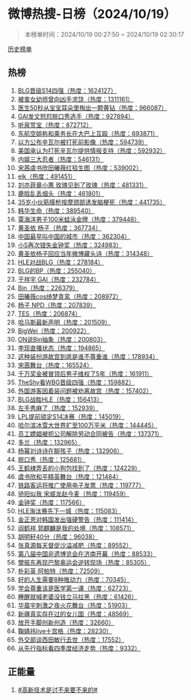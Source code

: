<h1>
微博热搜-日榜（2024/10/19）
</h1>
<blockquote>
<p>
本榜单时间：2024/10/19 00:27:50 ~ 2024/10/19 02:30:17
</p>
</blockquote>
<p>
<a href="https://github.com/daifee/weibo-hot-search/tree/main/archives/daily">历史榜单</a>
</p>
<h2>
热榜
</h2>
<ol>

<li>
<a href="https://s.weibo.com/weibo?q=%23BLG%E6%99%8B%E7%BA%A7S14%E5%9B%9B%E5%BC%BA%23" target="weibo">
BLG晋级S14四强（热度：1624127）
</a>
</li>

<li>
<a href="https://s.weibo.com/weibo?q=%23%E8%A2%AB%E5%AE%B3%E5%A5%B3%E5%B9%BC%E5%B8%88%E6%9B%BE%E5%90%91%E5%87%B6%E6%89%8B%E6%B1%82%E9%A5%B6%23" target="weibo">
被害女幼师曾向凶手求饶（热度：1311161）
</a>
</li>

<li>
<a href="https://s.weibo.com/weibo?q=%23%E5%8C%BB%E7%94%9F50%E7%A7%92%E4%BB%8E%E5%AE%9D%E5%AE%9D%E8%80%B3%E6%9C%B5%E9%87%8C%E6%8E%8F%E5%87%BA%E4%B8%80%E9%A2%97%E9%BB%84%E9%92%BB%23" target="weibo">
医生50秒从宝宝耳朵里掏出一颗黄钻（热度：966087）
</a>
</li>

<li>
<a href="https://s.weibo.com/weibo?q=%23GAI%E5%8F%91%E6%96%87%E6%80%92%E6%80%BC%E8%84%B1%E5%8F%A3%E7%A7%80%E9%80%89%E6%89%8B%23" target="weibo">
GAI发文怒怼脱口秀选手（热度：927894）
</a>
</li>

<li>
<a href="https://s.weibo.com/weibo?q=%23%E5%90%AC%E6%B3%89%E8%B5%8F%E5%AE%9D%23" target="weibo">
听泉赏宝（热度：872712）
</a>
</li>

<li>
<a href="https://s.weibo.com/weibo?q=%23%E4%B8%9C%E8%88%AA%E7%A9%BA%E5%A7%90%E7%A7%B0%E5%92%8C%E4%B9%98%E5%8A%A1%E9%95%BF%E5%9C%A8%E5%A4%A7%E5%B7%B4%E4%B8%8A%E4%BA%92%E6%AE%B4%23" target="weibo">
东航空姐称和乘务长在大巴上互殴（热度：693871）
</a>
</li>

<li>
<a href="https://s.weibo.com/weibo?q=%23%E4%BB%A5%E6%96%B9%E5%85%AC%E5%B8%83%E8%BE%9B%E7%93%A6%E5%B0%94%E8%A2%AB%E6%89%93%E6%AD%BB%E5%89%8D%E5%BD%B1%E5%83%8F%23" target="weibo">
以方公布辛瓦尔被打死前影像（热度：594739）
</a>
</li>

<li>
<a href="https://s.weibo.com/weibo?q=%23%E7%BE%8E%E5%9B%BD%E6%89%BF%E8%AE%A4%E4%B8%BA%E6%89%93%E6%AD%BB%E8%BE%9B%E7%93%A6%E5%B0%94%E6%8F%90%E4%BE%9B%E6%83%85%E6%8A%A5%E6%94%AF%E6%8C%81%23" target="weibo">
美国承认为打死辛瓦尔提供情报支持（热度：592932）
</a>
</li>

<li>
<a href="https://s.weibo.com/weibo?q=%23%E5%86%85%E5%A8%B1%E4%B8%89%E5%A4%A7%E5%BF%8D%E8%80%85%23" target="weibo">
内娱三大忍者（热度：546131）
</a>
</li>

<li>
<a href="https://s.weibo.com/weibo?q=%23%E5%AE%8B%E8%8C%9C%E8%99%9E%E4%B9%A6%E6%AC%A3%E7%94%B0%E6%9B%A6%E8%96%87%E7%BA%A2%E6%AF%AF%E7%94%9F%E5%9B%BE%23" target="weibo">
宋茜虞书欣田曦薇红毯生图（热度：539002）
</a>
</li>

<li>
<a href="https://s.weibo.com/weibo?q=%23elk%23" target="weibo">
elk（热度：491451）
</a>
</li>

<li>
<a href="https://s.weibo.com/weibo?q=%23%E5%88%98%E4%BA%A6%E8%8F%B2%E7%AB%A0%E5%B0%8F%E8%95%99%20%E7%8E%AB%E7%91%B0%E8%A7%81%E5%88%B0%E4%BA%86%E7%8E%AB%E7%91%B0%23" target="weibo">
刘亦菲章小蕙 玫瑰见到了玫瑰（热度：481331）
</a>
</li>

<li>
<a href="https://s.weibo.com/weibo?q=%23%E9%B9%BF%E6%99%97%E4%B9%B1%E4%B8%A2%E7%83%9F%E5%A4%B4%23" target="weibo">
鹿晗乱丢烟头（热度：461801）
</a>
</li>

<li>
<a href="https://s.weibo.com/weibo?q=%2335%E5%B2%81%E5%B0%8F%E4%BC%99%E7%AD%8B%E8%86%9C%E6%9E%AA%E6%8C%89%E6%91%A9%E9%A2%88%E9%83%A8%E8%AF%B1%E5%8F%91%E8%84%91%E6%A2%97%E6%AD%BB%23" target="weibo">
35岁小伙筋膜枪按摩颈部诱发脑梗死（热度：441735）
</a>
</li>

<li>
<a href="https://s.weibo.com/weibo?q=%23%E9%9F%A9%E5%8D%8E%E7%94%9F%E5%91%BD%23" target="weibo">
韩华生命（热度：389540）
</a>
</li>

<li>
<a href="https://s.weibo.com/weibo?q=%23%E8%A6%83%E6%B5%B7%E6%B4%8B%E7%94%B7%E5%AD%90100%E7%B1%B3%E8%9B%99%E6%B3%B3%E9%87%91%E7%89%8C%23" target="weibo">
覃海洋男子100米蛙泳金牌（热度：379448）
</a>
</li>

<li>
<a href="https://s.weibo.com/weibo?q=%23%E9%BB%84%E5%9C%A3%E4%BE%9D%20%E6%9D%A8%E5%AD%90%23" target="weibo">
黄圣依 杨子（热度：367734）
</a>
</li>

<li>
<a href="https://s.weibo.com/weibo?q=%23%E4%B8%AD%E5%9B%BD%E6%9C%80%E6%97%A9%E5%8F%AB%E4%B8%AD%E5%9B%BD%E7%9A%84%E5%9F%8E%E5%B8%82%23" target="weibo">
中国最早叫中国的城市（热度：362304）
</a>
</li>

<li>
<a href="https://s.weibo.com/weibo?q=%23%E5%B0%8FS%E5%86%8D%E6%AC%A1%E9%94%99%E5%A4%B1%E9%87%91%E9%92%9F%E5%A5%96%23" target="weibo">
小S再次错失金钟奖（热度：324983）
</a>
</li>

<li>
<a href="https://s.weibo.com/weibo?q=%23%E9%BB%84%E5%9C%A3%E4%BE%9D%E6%9D%A8%E5%AD%90%E5%9B%9E%E5%BA%94%E5%BD%93%E5%B9%B4%E5%BE%AE%E5%8D%9A%E8%97%8F%E5%A4%B4%E8%AF%97%23" target="weibo">
黄圣依杨子回应当年微博藏头诗（热度：314348）
</a>
</li>

<li>
<a href="https://s.weibo.com/weibo?q=%23HLE%E5%AF%B9%E6%88%98BLG%23" target="weibo">
HLE对战BLG（热度：278184）
</a>
</li>

<li>
<a href="https://s.weibo.com/weibo?q=%23BLG%E7%9A%84BP%23" target="weibo">
BLG的BP（热度：255040）
</a>
</li>

<li>
<a href="https://s.weibo.com/weibo?q=%23%E4%BA%8E%E7%A5%A5%E5%AE%87%20GAI%23" target="weibo">
于祥宇 GAI（热度：232784）
</a>
</li>

<li>
<a href="https://s.weibo.com/weibo?q=%23Bin%23" target="weibo">
Bin（热度：226379）
</a>
</li>

<li>
<a href="https://s.weibo.com/weibo?q=%23%E7%94%B0%E6%9B%A6%E8%96%87cos%E7%BB%AE%E6%A2%A6%E9%9D%92%E9%B8%BE%23" target="weibo">
田曦薇cos绮梦青鸾（热度：208972）
</a>
</li>

<li>
<a href="https://s.weibo.com/weibo?q=%23%E6%9D%A8%E5%AD%90%20NPD%23" target="weibo">
杨子 NPD（热度：207839）
</a>
</li>

<li>
<a href="https://s.weibo.com/weibo?q=%23TES%23" target="weibo">
TES（热度：206874）
</a>
</li>

<li>
<a href="https://s.weibo.com/weibo?q=%23%E5%93%88%E9%A9%AC%E6%96%AF%E6%9C%80%E6%96%B0%E5%A3%B0%E6%98%8E%23" target="weibo">
哈马斯最新声明（热度：201509）
</a>
</li>

<li>
<a href="https://s.weibo.com/weibo?q=%23BigWei%23" target="weibo">
BigWei（热度：200922）
</a>
</li>

<li>
<a href="https://s.weibo.com/weibo?q=%23ON%E8%AF%B4Bin%E6%8A%BD%E8%B1%A1%23" target="weibo">
ON说Bin抽象（热度：200803）
</a>
</li>

<li>
<a href="https://s.weibo.com/weibo?q=%23%E6%9D%8E%E7%8E%B0%E7%9B%B4%E6%92%AD%E7%8A%B6%E6%80%81%23" target="weibo">
李现直播状态（热度：194865）
</a>
</li>

<li>
<a href="https://s.weibo.com/weibo?q=%23%E8%BF%99%E7%A7%8D%E8%A3%85%E6%89%AE%E6%B8%B8%E6%95%85%E5%AE%AB%E5%88%B0%E5%BA%95%E6%98%AF%E8%B0%81%E4%B8%8D%E5%B0%8A%E9%87%8D%E8%B0%81%23" target="weibo">
这种装扮游故宫到底是谁不尊重谁（热度：178934）
</a>
</li>

<li>
<a href="https://s.weibo.com/weibo?q=%23%E5%AE%8B%E8%8C%9C%E8%88%9E%E5%8F%B0%23" target="weibo">
宋茜舞台（热度：165524）
</a>
</li>

<li>
<a href="https://s.weibo.com/weibo?q=%23%E5%8D%83%E4%B8%87%E5%A5%96%E9%87%91%E8%A2%AB%E5%86%92%E9%A2%86%E5%90%8E%E7%94%B7%E5%AD%90%E7%BB%B4%E6%9D%83%E4%BA%865%E5%B9%B4%23" target="weibo">
千万奖金被冒领后男子维权了5年（热度：161911）
</a>
</li>

<li>
<a href="https://s.weibo.com/weibo?q=%23TheShy%E7%9C%8BWBG%E6%99%8B%E7%BA%A7%E5%9B%9B%E5%BC%BA%23" target="weibo">
TheShy看WBG晋级四强（热度：159882）
</a>
</li>

<li>
<a href="https://s.weibo.com/weibo?q=%23%E5%A4%96%E5%9B%BD%E6%B8%B8%E5%AE%A2%E5%9B%A0%E7%9D%80%E8%A3%85%E9%97%AE%E9%A2%98%E8%A2%AB%E5%8A%9D%E7%A6%BB%E6%95%85%E5%AE%AB%23" target="weibo">
外国游客因着装问题被劝离故宫（热度：157402）
</a>
</li>

<li>
<a href="https://s.weibo.com/weibo?q=%23BLG%E6%88%98%E8%83%9CHLE%23" target="weibo">
BLG战胜HLE（热度：156413）
</a>
</li>

<li>
<a href="https://s.weibo.com/weibo?q=%23%E5%B7%A6%E6%89%8B%E7%A7%80%E9%BA%BB%E4%BA%86%23" target="weibo">
左手秀麻了（热度：152939）
</a>
</li>

<li>
<a href="https://s.weibo.com/weibo?q=%23LPL%E6%8F%90%E5%89%8D%E9%94%81%E5%AE%9AS14%E5%86%B3%E8%B5%9B%23" target="weibo">
LPL提前锁定S14决赛（热度：145019）
</a>
</li>

<li>
<a href="https://s.weibo.com/weibo?q=%23%E5%93%88%E5%B0%94%E6%BB%A8%E5%86%B0%E9%9B%AA%E5%A4%A7%E4%B8%96%E7%95%8C%E6%89%A9%E8%87%B3100%E4%B8%87%E5%B9%B3%E7%B1%B3%23" target="weibo">
哈尔滨冰雪大世界扩至100万平米（热度：144445）
</a>
</li>

<li>
<a href="https://s.weibo.com/weibo?q=%23%E5%91%98%E5%B7%A5%E5%AB%96%E5%A8%BC%E8%A2%AB%E6%8A%93%E5%85%AC%E5%8F%B8%E8%A7%A3%E9%99%A4%E5%8A%B3%E5%8A%A8%E5%90%88%E5%90%8C%E8%A2%AB%E5%91%8A%23" target="weibo">
员工嫖娼被抓公司解除劳动合同被告（热度：137371）
</a>
</li>

<li>
<a href="https://s.weibo.com/weibo?q=%23%E5%A4%9A%E5%85%B0%23" target="weibo">
多兰（热度：132965）
</a>
</li>

<li>
<a href="https://s.weibo.com/weibo?q=%23%E6%9D%A8%E5%B9%82%E5%88%98%E8%AF%97%E8%AF%97%E5%9C%A8%E8%81%8A%E5%AD%A9%E5%AD%90%23" target="weibo">
杨幂刘诗诗在聊孩子（热度：132906）
</a>
</li>

<li>
<a href="https://s.weibo.com/weibo?q=%23%E8%84%B1%E5%8F%A3%E7%A7%80%23" target="weibo">
脱口秀（热度：125681）
</a>
</li>

<li>
<a href="https://s.weibo.com/weibo?q=%23%E7%8E%8B%E9%B9%A4%E6%A3%A3%E5%BC%84%E4%B8%A2%E7%9A%84%E5%B0%8F%E7%8B%97%E5%8C%85%E6%89%BE%E5%88%B0%E4%BA%86%23" target="weibo">
王鹤棣弄丢的小狗包找到了（热度：124229）
</a>
</li>

<li>
<a href="https://s.weibo.com/weibo?q=%23%E8%99%9E%E4%B9%A6%E6%AC%A3%E5%92%8C%E5%B9%B3%E7%B2%BE%E8%8B%B1%E8%88%9E%E5%8F%B0%23" target="weibo">
虞书欣和平精英舞台（热度：121484）
</a>
</li>

<li>
<a href="https://s.weibo.com/weibo?q=%23%E9%93%81%E8%B7%AF%E5%AE%A2%E8%BF%90%E5%B0%86%E6%8E%A8%E5%B9%BF%E4%BD%BF%E7%94%A8%E7%94%B5%E5%AD%90%E5%8F%91%E7%A5%A8%23" target="weibo">
铁路客运将推广使用电子发票（热度：119777）
</a>
</li>

<li>
<a href="https://s.weibo.com/weibo?q=%23%E9%AA%84%E9%98%B3%E4%BC%BC%E6%88%91%20%E5%AE%8B%E5%A8%81%E9%BE%99%E8%B5%B5%E4%BB%8A%E9%BA%A6%23" target="weibo">
骄阳似我 宋威龙赵今麦（热度：119459）
</a>
</li>

<li>
<a href="https://s.weibo.com/weibo?q=%23%E9%87%91%E9%92%9F%E5%A5%96%23" target="weibo">
金钟奖（热度：117566）
</a>
</li>

<li>
<a href="https://s.weibo.com/weibo?q=%23HLE%E6%B7%98%E6%B1%B0%E8%B5%9B%E5%85%88%E4%B8%8B%E4%B8%80%E5%9F%8E%23" target="weibo">
HLE淘汰赛先下一城（热度：115083）
</a>
</li>

<li>
<a href="https://s.weibo.com/weibo?q=%23%E9%87%91%E6%AD%A3%E6%81%A9%E5%AF%B9%E9%9F%A9%E5%9B%BD%E5%8F%91%E5%87%BA%E5%BC%BA%E7%A1%AC%E8%AD%A6%E5%91%8A%23" target="weibo">
金正恩对韩国发出强硬警告（热度：111414）
</a>
</li>

<li>
<a href="https://s.weibo.com/weibo?q=%23%E9%98%8E%E9%B9%A4%E7%A5%A5%20%E9%83%AD%E9%BA%92%E9%BA%9F%E6%98%AF%E6%88%91%E7%9A%84%E5%A4%84%E5%A2%83%23" target="weibo">
阎鹤祥 郭麒麟是我的处境（热度：108571）
</a>
</li>

<li>
<a href="https://s.weibo.com/weibo?q=%23%E8%83%A1%E6%98%8E%E8%BD%A940%E5%88%86%23" target="weibo">
胡明轩40分（热度：96038）
</a>
</li>

<li>
<a href="https://s.weibo.com/weibo?q=%23%E5%BC%A0%E7%9C%9F%E6%BA%90%E6%AF%8F%E5%A4%A9%E7%9D%A3%E4%BF%83%E6%B2%99%E6%BA%A2%E5%87%8F%E8%82%A5%23" target="weibo">
张真源每天督促沙溢减肥（热度：89552）
</a>
</li>

<li>
<a href="https://s.weibo.com/weibo?q=%23%E7%AC%AC%E5%85%AB%E5%B1%8A%E4%B8%AD%E5%9B%BD%E9%9D%9E%E9%81%97%E5%8D%9A%E8%A7%88%E4%BC%9A%E5%9C%A8%E6%B5%8E%E5%8D%97%E5%BC%80%E5%B9%95%23" target="weibo">
第八届中国非遗博览会在济南开幕（热度：88533）
</a>
</li>

<li>
<a href="https://s.weibo.com/weibo?q=%23%E6%A8%8A%E6%8C%AF%E4%B8%9C%E5%86%8D%E7%8E%B0%E5%B7%B4%E9%BB%8E%E5%A5%A5%E8%BF%90%E4%BC%9A%E9%80%86%E8%BD%AC%E7%8E%B0%E5%9C%BA%23" target="weibo">
樊振东再现巴黎奥运会逆转现场（热度：85305）
</a>
</li>

<li>
<a href="https://s.weibo.com/weibo?q=%23%E6%9C%B4%E5%BD%A9%E8%8B%B1%20%E9%98%BF%E5%B8%95%E7%89%B9%23" target="weibo">
朴彩英 阿帕特（热度：72509）
</a>
</li>

<li>
<a href="https://s.weibo.com/weibo?q=%23%E5%A5%BD%E7%9A%84%E4%BA%BA%E7%94%9F%E9%9C%80%E8%A6%818%E7%A7%8D%E6%8E%A8%E5%8A%A8%E5%8A%9B%23" target="weibo">
好的人生需要8种推动力（热度：70345）
</a>
</li>

<li>
<a href="https://s.weibo.com/weibo?q=%23%E5%AD%A6%E4%BC%9A%E5%B0%8A%E9%87%8D%E8%AF%A5%E6%98%AF%E5%8C%BB%E5%AD%A6%E7%AC%AC%E4%B8%80%E8%AF%BE%23" target="weibo">
学会尊重该是医学第一课（热度：62723）
</a>
</li>

<li>
<a href="https://s.weibo.com/weibo?q=%23%E7%9D%A1%E9%86%92%E5%B0%B1%E5%96%8A%E8%80%81%E5%A9%86%E6%B2%A1%E9%92%B1%E7%AB%8B%E9%A9%AC%E6%8B%89%E9%BB%91%23" target="weibo">
睡醒就喊老婆没钱立马拉黑（热度：61426）
</a>
</li>

<li>
<a href="https://s.weibo.com/weibo?q=%23%E5%8D%8E%E6%99%A8%E5%AE%87%E5%88%BA%E6%BF%80%E4%B9%8B%E5%A4%9C%E7%81%AB%E8%8A%B1%E8%88%9E%E5%8F%B0%23" target="weibo">
华晨宇刺激之夜火花舞台（热度：51903）
</a>
</li>

<li>
<a href="https://s.weibo.com/weibo?q=%23%E6%96%B0%E7%96%86%E7%9C%9F%E5%AE%9E%E5%AD%98%E5%9C%A8%E8%BF%87%E7%9A%84%E5%A5%B3%E5%84%BF%E5%9B%BD%23" target="weibo">
新疆真实存在过的女儿国（热度：48569）
</a>
</li>

<li>
<a href="https://s.weibo.com/weibo?q=%23%E6%94%BE%E5%BC%80%E6%89%8B%E8%84%9A%E5%88%9B%E6%96%B0%E5%88%9B%E9%80%A0%23" target="weibo">
放开手脚创新创造（热度：32660）
</a>
</li>

<li>
<a href="https://s.weibo.com/weibo?q=%23%E9%9E%A0%E5%A9%A7%E7%A5%8Elive%E5%8D%81%E5%AE%AB%E6%A0%BC%23" target="weibo">
鞠婧祎live十宫格（热度：28230）
</a>
</li>

<li>
<a href="https://s.weibo.com/weibo?q=%23%E5%A4%96%E4%BA%A4%E9%83%A8%E8%B0%88%E8%A5%BF%E7%94%B0%E6%95%8F%E8%A1%8C%E5%8E%BB%E4%B8%96%23" target="weibo">
外交部谈西田敏行去世（热度：17552）
</a>
</li>

<li>
<a href="https://s.weibo.com/weibo?q=%23%E4%BB%8E%E5%85%88%E8%A1%8C%E6%8C%87%E6%A0%87%E7%9C%8B%E5%9B%9B%E5%AD%A3%E5%BA%A6%E7%BB%8F%E6%B5%8E%E8%B5%B0%E5%8A%BF%23" target="weibo">
从先行指标看四季度经济走势（热度：9332）
</a>
</li>

</ol>
<h2>
正能量
</h2>
<ol>

<li>
<a href="https://s.weibo.com/weibo?q=%23%23%E9%AB%98%E6%96%B0%E6%8A%80%E6%9C%AF%E6%98%AF%E8%AE%A8%E4%B8%8D%E6%9D%A5%E8%A6%81%E4%B8%8D%E6%9D%A5%E7%9A%84%23%23" target="weibo">
#高新技术是讨不来要不来的#
</a>
</li>

</ol>